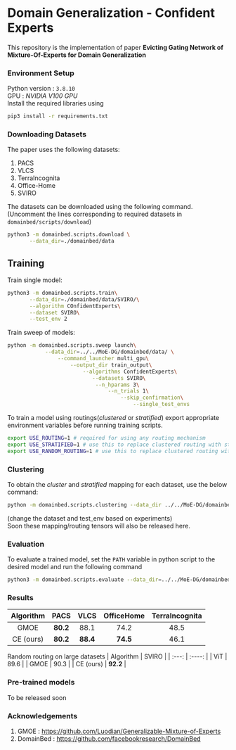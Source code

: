 # Domain Generalization - Confident Experts

This repository is the implementation of paper **Evicting Gating Network of Mixture-Of-Experts for
Domain Generalization**



### Environment Setup
Python version : `3.8.10`  
GPU : *NVIDIA V100 GPU*  
Install the required libraries using 
```sh
pip3 install -r requirements.txt
```

### Downloading Datasets
The paper uses the following datasets:
1. PACS
2. VLCS
3. TerraIncognita
4. Office-Home 
5. SVIRO

The datasets can be downloaded using the following command. (Uncomment the lines corresponding to required datasets in `domainbed/scripts/download`)
```sh
python3 -m domainbed.scripts.download \
       --data_dir=./domainbed/data
```

## Training

Train single model:

```sh
python3 -m domainbed.scripts.train\
       --data_dir=./domainbed/data/SVIRO/\
       --algorithm COnfidentExperts\
       --dataset SVIRO\
       --test_env 2
```
Train sweep of models:
```sh
python -m domainbed.scripts.sweep launch\
	        --data_dir=../../MoE-DG/domainbed/data/ \
		        --command_launcher multi_gpu\
			     	--output_dir train_output\
			            --algorithms ConfidentExperts\
				           --datasets SVIRO\
							--n_hparams 3\
						     	--n_trials 1\
							 		--skip_confirmation\
										--single_test_envs
```
To train a model using routings(*clustered* or *stratified*) export appropriate environment variables before running training scripts. 
```sh
export USE_ROUTING=1 # required for using any routing mechanism
export USE_STRATIFIED=1 # use this to replace clustered routing with stratified routing
export USE_RANDOM_ROUTING=1 # use this to replace clustered routing with random routing
```
### Clustering 
To obtain the *cluster* and *stratified* mapping for each dataset, use the below command:
```sh
python -m domainbed.scripts.clustering --data_dir ../../MoE-DG/domainbed/data/ --dataset OfficeHome --batch_size 16 --test_env 0
```
(change the dataset and test_env based on experiments)  
Soon these mapping/routing tensors will also be released here.

### Evaluation
To evaluate a trained model, set the `PATH` variable in python script to the desired model and run the following command
```sh
python3 -m domainbed.scripts.evaluate --data_dir=../../MoE-DG/domainbed/data/ --algorithm ConfidentExperts --dataset PACS --test_env 0
```

### Results
| Algorithm      | PACS | VLCS  | OfficeHome  | TerraIncognita | 
| :---:        |    :----:   |          :---: | :---: | :---: |
| GMOE      |   **80.2**   |  88.1  |  74.2  |  48.5  |
| CE (ours)      | **80.2** | **88.4**  | **74.5**  |  46.1  |

Random routing on large datasets
| Algorithm      | SVIRO | 
| :---:        |    :----:  |
| ViT      |   89.6    | 
| GMOE     |    90.3   | 
|  CE (ours)     |   **92.2**   | 

### Pre-trained models
To be released soon

### Acknowledgements
1. GMOE : https://github.com/Luodian/Generalizable-Mixture-of-Experts
2. DomainBed : https://github.com/facebookresearch/DomainBed


